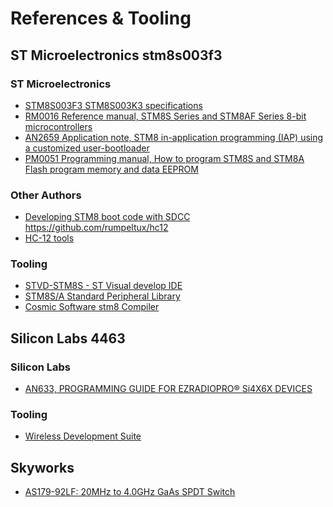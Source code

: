 # References & Tooling

## ST Microelectronics stm8s003f3
### ST Microelectronics
- [STM8S003F3 STM8S003K3 specifications][stm8s003f3]
- [RM0016 Reference manual, STM8S Series and STM8AF Series 8-bit microcontrollers][RM0016]
- [AN2659 Application note, STM8 in-application programming (IAP) using a  customized user-bootloader][AN2659]
- [PM0051 Programming manual, How to program STM8S and STM8A Flash program memory and data EEPROM][PM0051]

### Other Authors
- [Developing STM8 boot code with SDCC][stm8-boot-code]
https://github.com/rumpeltux/hc12
- [HC-12 tools][hc12-tools]

### Tooling
- [STVD-STM8S - ST Visual develop IDE][STM8S-STVD]
- [STM8S/A Standard Peripheral Library][STM8S-SPL]
- [Cosmic Software stm8 Compiler][Cosmic]

## Silicon Labs 4463
### Silicon Labs
- [AN633, PROGRAMMING GUIDE FOR EZRADIOPRO® Si4X6X DEVICES][AN633]

### Tooling
- [Wireless Development Suite][wds3]

## Skyworks
- [AS179-92LF: 20MHz to 4.0GHz GaAs SPDT Switch][AS179-92LF]

[stm8s003f3]: https://www.st.com/resource/en/datasheet/stm8s003f3.pdf
[RM0016]: https://www.st.com/resource/en/reference_manual/rm0016-stm8s-series-and-stm8af-series-8bit-microcontrollers-stmicroelectronics.pdf
[AN2659]: https://www.st.com/resource/en/application_note/an2659-stm8-inapplication-programming-iap-using-a-customized-userbootloader-stmicroelectronics.pdf
[PM0051]: https://www.st.com/resource/en/programming_manual/pm0051-how-to-program-stm8s-and-stm8a-flash-program-memory-and-data-eeprom-stmicroelectronics.pdf

[stm8-boot-code]: https://yurovsky.github.io/2017/04/18/stm8-boot-code-sdcc.html
[hc12-tools]: https://github.com/rumpeltux/hc12

[STM8S-STVD]: https://www.st.com/en/development-tools/stvd-stm8.html
[STM8S-SPL]: https://www.st.com/en/embedded-software/stsw-stm8069.html
[Cosmic]: https://www.cosmicsoftware.com/download_stm8_free.php

[AN633]: https://www.silabs.com/documents/public/application-notes/AN633.pdf
[wds3]: https://www.silabs.com/Support%20Documents/Software/WDS3-Setup.exe

[AS179-92LF]: https://www.mouser.co.uk/datasheet/2/472/AS179_92LF_200176J-3365297.pdf